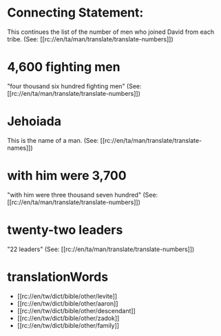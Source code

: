 # Connecting Statement:

This continues the list of the number of men who joined David from each tribe. (See: [[rc://en/ta/man/translate/translate-numbers]])

# 4,600 fighting men

"four thousand six hundred fighting men" (See: [[rc://en/ta/man/translate/translate-numbers]])

# Jehoiada

This is the name of a man. (See: [[rc://en/ta/man/translate/translate-names]])

# with him were 3,700

"with him were three thousand seven hundred" (See: [[rc://en/ta/man/translate/translate-numbers]])

# twenty-two leaders

"22 leaders" (See: [[rc://en/ta/man/translate/translate-numbers]])

# translationWords

* [[rc://en/tw/dict/bible/other/levite]]
* [[rc://en/tw/dict/bible/other/aaron]]
* [[rc://en/tw/dict/bible/other/descendant]]
* [[rc://en/tw/dict/bible/other/zadok]]
* [[rc://en/tw/dict/bible/other/family]]